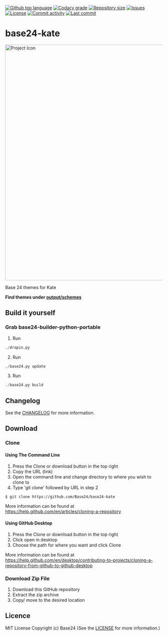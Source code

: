 [![Github top language](https://img.shields.io/github/languages/top/Base24/base24-kate.svg?style=for-the-badge)](../../)
[![Codacy grade](https://img.shields.io/codacy/grade/[codacy-proj-id].svg?style=for-the-badge)](https://www.codacy.com/manual/Base24/base24-kate)
[![Repository size](https://img.shields.io/github/repo-size/Base24/base24-kate.svg?style=for-the-badge)](../../)
[![Issues](https://img.shields.io/github/issues/Base24/base24-kate.svg?style=for-the-badge)](../../issues)
[![License](https://img.shields.io/github/license/Base24/base24-kate.svg?style=for-the-badge)](/LICENSE.md)
[![Commit activity](https://img.shields.io/github/commit-activity/m/Base24/base24-kate.svg?style=for-the-badge)](../../commits/master)
[![Last commit](https://img.shields.io/github/last-commit/Base24/base24-kate.svg?style=for-the-badge)](../../commits/master)

# base24-kate

<img src="readme-assets/icons/name.png" alt="Project Icon" width="750">

Base 24 themes for Kate

**Find themes under [output/schemes](output/schemes)**

## Build it yourself
### Grab base24-builder-python-portable

1. Run
```python
./dropin.py
```
2. Run
```python
./base24.py update
```
3. Run
```python
./base24.py build
```

## Changelog
See the [CHANGELOG](/CHANGELOG.md) for more information.


## Download
### Clone
#### Using The Command Line
1. Press the Clone or download button in the top right
2. Copy the URL (link)
3. Open the command line and change directory to where you wish to
clone to
4. Type 'git clone' followed by URL in step 2
```bash
$ git clone https://github.com/Base24/base24-kate
```

More information can be found at
<https://help.github.com/en/articles/cloning-a-repository>

#### Using GitHub Desktop
1. Press the Clone or download button in the top right
2. Click open in desktop
3. Choose the path for where you want and click Clone

More information can be found at
<https://help.github.com/en/desktop/contributing-to-projects/cloning-a-repository-from-github-to-github-desktop>

### Download Zip File

1. Download this GitHub repository
2. Extract the zip archive
3. Copy/ move to the desired location


## Licence
MIT License
Copyright (c) Base24
(See the [LICENSE](/LICENSE.md) for more information.)
